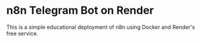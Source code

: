 # n8n Telegram Bot on Render

This is a simple educational deployment of n8n using Docker and Render's free service.